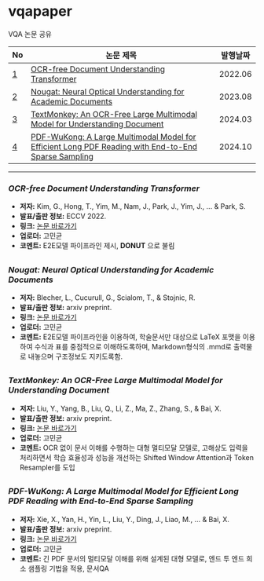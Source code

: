 # vqapaper
VQA 논문 공유

|No| 논문 제목                                                | 발행날짜   | 
|---| -------------------------------------------------------- | :-------: | 
|[1](#a1)| [OCR-free Document Understanding Transformer](https://arxiv.org/abs/2111.15664)     |     2022.06     | 
|[2](#a2)| [Nougat: Neural Optical Understanding for Academic Documents](https://arxiv.org/abs/2308.13418)     |     2023.08     |
|[3](#a3)| [TextMonkey: An OCR-Free Large Multimodal Model for Understanding Document](https://arxiv.org/abs/2403.04473)     |     2024.03     |
|[4](#a4)| [PDF-WuKong: A Large Multimodal Model for Efficient Long PDF Reading with End-to-End Sparse Sampling](https://arxiv.org/abs/2410.05970)     |     2024.10     |

---
### *OCR-free Document Understanding Transformer*
- **저자:** Kim, G., Hong, T., Yim, M., Nam, J., Park, J., Yim, J., ... & Park, S.  
- **발표/출판 정보:** ECCV 2022.
- **링크:** [논문 바로가기](https://arxiv.org/abs/2111.15664) 
- **업로더:** 고민균
- **코멘트:** E2E모델 파이프라인 제시, **DONUT** 으로 불림
  
<a id="a1"></a>
---
### *Nougat: Neural Optical Understanding for Academic Documents*
- **저자:** Blecher, L., Cucurull, G., Scialom, T., & Stojnic, R.
- **발표/출판 정보:** arxiv preprint.
- **링크:** [논문 바로가기](https://arxiv.org/abs/2308.13418)
- **업로더:** 고민균
- **코멘트:** E2E모델 파이프라인을 이용하여, 학술문서만 대상으로 LaTeX 포맷을 이용하여 수식과 표를 중점적으로 이해하도록하며, Markdown형식의 .mmd로 출력물로 내놓으며 구조정보도 지키도록함.
  
<a id="a2"></a>
---
### *TextMonkey: An OCR-Free Large Multimodal Model for Understanding Document*
- **저자:** Liu, Y., Yang, B., Liu, Q., Li, Z., Ma, Z., Zhang, S., & Bai, X.
- **발표/출판 정보:** arxiv preprint.
- **링크:** [논문 바로가기](https://arxiv.org/abs/2403.04473)
- **업로더:** 고민균
- **코멘트:** OCR 없이 문서 이해를 수행하는 대형 멀티모달 모델로, 고해상도 입력을 처리하면서 학습 효율성과 성능을 개선하는 Shifted Window Attention과 Token Resampler를 도입
  
<a id="a3"></a>
---
### *PDF-WuKong: A Large Multimodal Model for Efficient Long PDF Reading with End-to-End Sparse Sampling*
- **저자:** Xie, X., Yan, H., Yin, L., Liu, Y., Ding, J., Liao, M., ... & Bai, X.
- **발표/출판 정보:** arxiv preprint.
- **링크:** [논문 바로가기](https://arxiv.org/abs/2410.05970)
- **업로더:** 고민균
- **코멘트:** 긴 PDF 문서의 멀티모달 이해를 위해 설계된 대형 모델로, 엔드 투 엔드 희소 샘플링 기법을 적용, 문서QA
  
<a id="a4"></a>
---
